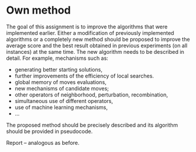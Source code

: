 # Own method

The goal of this assignment is to improve the algorithms that were implemented earlier. 
Either a modification of previously implemented algorithms or a completely new method should be proposed to improve the average score and the best result obtained in previous experiments (on all instances) at the same time. 
The new algorithm needs to be described in detail. 
For example, mechanisms such as:
- generating better starting solutions,
- further improvements of the efficiency of local searches.
- global memory of moves evaluations,
- new mechanisms of candidate moves;
- other operators of neighborhood, perturbation, recombination,
- simultaneous use of different operators,
- use of machine learning mechanisms,
- ...

The proposed method should be precisely described and its algorithm should be provided in pseudocode.

Report – analogous as before.